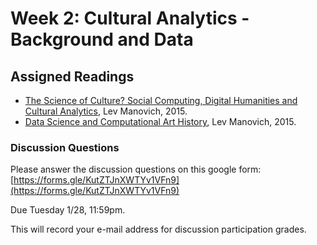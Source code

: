 # Week 2: Cultural Analytics - Background and Data

## Assigned Readings

* [The Science of Culture? Social Computing, Digital Humanities and Cultural Analytics](http://manovich.net/content/04-projects/088-cultural-analytics-social-computing/cultural_analytics_article_final.pdf), Lev Manovich, 2015. 
* [Data Science and Computational Art History](http://manovich.net/content/04-projects/087-data-science/manovich_digital_art_history.pdf), Lev Manovich, 2015.

### Discussion Questions

Please answer the discussion questions on this google form:[https://forms.gle/KutZTJnXWTYv1VFn9](https://forms.gle/KutZTJnXWTYv1VFn9)

Due Tuesday 1/28, 11:59pm. 

This will record your e-mail address for discussion participation grades.
